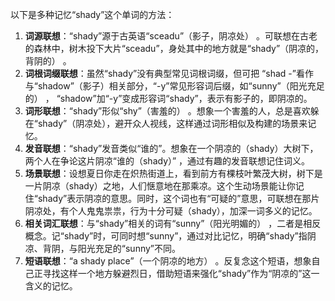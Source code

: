 以下是多种记忆“shady”这个单词的方法：
1. **词源联想**：“shady”源于古英语“sceadu”（影子，阴凉处） 。可联想在古老的森林中，树木投下大片“sceadu”，身处其中的地方就是“shady”（阴凉的，背阴的） 。
2. **词根词缀联想**：虽然“shady”没有典型常见词根词缀，但可把 “shad -”看作与“shadow”（影子）相关部分，“-y”常见形容词后缀，如“sunny”（阳光充足的） ， “shadow”加“-y”变成形容词“shady”，表示有影子的，即阴凉的。 
3. **词形联想**：“shady”形似“shy”（害羞的） 。想象一个害羞的人，总是喜欢躲在“shady”（阴凉处），避开众人视线，这样通过词形相似及构建的场景来记忆。 
4. **发音联想**：“shady”发音类似“谁的”。想象在一个阴凉的（shady）大树下，两个人在争论这片阴凉“谁的（shady）” ，通过有趣的发音联想记住词义。 
5. **场景联想**：设想夏日你走在炽热街道上，看到前方有棵枝叶繁茂大树，树下是一片阴凉（shady）之地，人们惬意地在那乘凉。这个生动场景能让你记住“shady”表示阴凉的意思。同时，这个词也有“可疑的”意思，可联想在那片阴凉处，有个人鬼鬼祟祟，行为十分可疑（shady），加深一词多义的记忆。 
6. **相关词汇联想**：与“shady”相关的词有“sunny”（阳光明媚的） ，二者是相反概念。记“shady”时，可同时想“sunny”，通过对比记忆，明确“shady”指阴凉、背阴，与阳光充足的“sunny”不同。 
7. **短语联想**：“a shady place”（一个阴凉的地方） 。反复念这个短语，想象自己正寻找这样一个地方躲避烈日，借助短语来强化“shady”作为“阴凉的”这一含义的记忆。 
